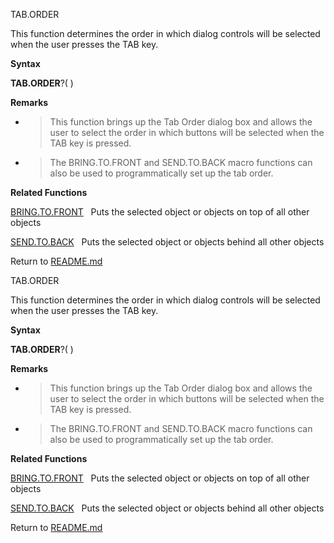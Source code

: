 TAB.ORDER

This function determines the order in which dialog controls will be
selected when the user presses the TAB key.

**Syntax**

**TAB.ORDER**?( )

**Remarks**

  - > This function brings up the Tab Order dialog box and allows the
    > user to select the order in which buttons will be selected when
    > the TAB key is pressed.

  - > The BRING.TO.FRONT and SEND.TO.BACK macro functions can also be
    > used to programmatically set up the tab order.

**Related Functions**

[BRING.TO.FRONT](BRING.TO.FRONT.md)   Puts the selected object or objects on top of all other
objects

[SEND.TO.BACK](SEND.TO.BACK.md)   Puts the selected object or objects behind all other
objects



Return to [README.md](README.md)

TAB.ORDER

This function determines the order in which dialog controls will be
selected when the user presses the TAB key.

**Syntax**

**TAB.ORDER**?( )

**Remarks**

  - > This function brings up the Tab Order dialog box and allows the
    > user to select the order in which buttons will be selected when
    > the TAB key is pressed.

  - > The BRING.TO.FRONT and SEND.TO.BACK macro functions can also be
    > used to programmatically set up the tab order.

**Related Functions**

[BRING.TO.FRONT](BRING.TO.FRONT.md)   Puts the selected object or objects on top of all other
objects

[SEND.TO.BACK](SEND.TO.BACK.md)   Puts the selected object or objects behind all other
objects



Return to [README.md](README.md)

